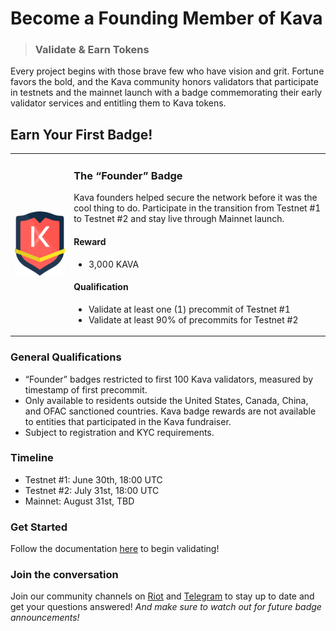 # Become a Founding Member of Kava

> ### Validate & Earn Tokens

Every project begins with those brave few who have vision and grit. Fortune favors the bold, and the Kava community honors validators that participate in testnets and the mainnet launch with a badge commemorating their early validator services and entitling them to Kava tokens.

## Earn Your First Badge!

|                                             |                                                                                                                                                                                                                                                                                                                                                                                                                 |
| ------------------------------------------- | --------------------------------------------------------------------------------------------------------------------------------------------------------------------------------------------------------------------------------------------------------------------------------------------------------------------------------------------------------------------------------------------------------------- |
| <img src="./founder-badge.png" width="280"> | <h3>The “Founder” Badge</h3><p>Kava founders helped secure the network before it was the cool thing to do. Participate in the transition from Testnet #1 to Testnet #2 and stay live through Mainnet launch.</p><h4>Reward</h4><ul><li>3,000 KAVA</li></ul><h4>Qualification</h4><ul><li>Validate at least one (1) precommit of Testnet #1</li><li>Validate at least 90% of precommits for Testnet #2</li></ul> |

### General Qualifications

- “Founder” badges restricted to first 100 Kava validators, measured by timestamp of first precommit.
- Only available to residents outside the United States, Canada, China, and OFAC sanctioned countries. Kava badge rewards are not available to entities that participated in the Kava fundraiser.
- Subject to registration and KYC requirements.

### Timeline

- Testnet #1: June 30th, 18:00 UTC
- Testnet #2: July 31st, 18:00 UTC
- Mainnet: August 31st, TBD

### Get Started

Follow the documentation [here](https://github.com/Kava-Labs/kava-devnet) to begin validating!

### Join the conversation

Join our community channels on [Riot](https://riot.im/app/#/room/#kava-validators:matrix.org) and [Telegram](https://t.me/kavalabs) to stay up to date and get your questions answered! _And make sure to watch out for future badge announcements!_
